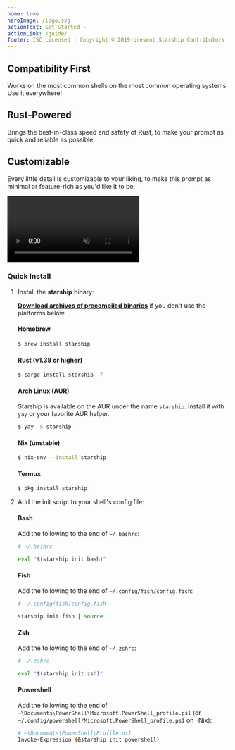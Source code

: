 ```yaml
---
home: true
heroImage: /logo.svg
actionText: Get Started →
actionLink: /guide/
footer: ISC Licensed | Copyright © 2019-present Starship Contributors
---
```


<div class="features">
  <div class="feature">
    <h2>Compatibility First</h2>
    <p>Works on the most common shells on the most common operating systems. Use it everywhere!</p>
  </div>
  <div class="feature">
    <h2>Rust-Powered</h2>
    <p>Brings the best-in-class speed and safety of Rust, to make your prompt as quick and reliable as possible.</p>
  </div>
  <div class="feature">
    <h2>Customizable</h2>
    <p>Every little detail is customizable to your liking, to make this prompt as minimal or feature-rich as you'd like it to be.</p>
  </div>
</div>

<div class="center">
  <video class="demo-video" autoplay muted loop>
    <source src="/demo.webm" type="video/webm">
    <source src="/demo.mp4" type="video/mp4">
  </video>
</div>

### Quick Install

1. Install the **starship** binary:

   **[Download archives of precompiled binaries](https://github.com/starship/starship/releases)** if you don't use the platforms below.

   #### Homebrew

   ```sh
   $ brew install starship
   ```

   #### Rust (v1.38 or higher)

   ```sh
   $ cargo install starship -f
   ```

   #### Arch Linux (AUR)

   Starship is available on the AUR under the name `starship`. Install it with `yay` or your favorite AUR helper.

   ```sh
   $ yay -S starship
   ```

   #### Nix (unstable)

   ```sh
   $ nix-env --install starship
   ```

   #### Termux

   ```sh
   $ pkg install starship
   ```

1. Add the init script to your shell's config file:

   #### Bash

   Add the following to the end of `~/.bashrc`:

   ```sh
   # ~/.bashrc

   eval "$(starship init bash)"
   ```

   #### Fish

   Add the following to the end of `~/.config/fish/config.fish`:

   ```sh
   # ~/.config/fish/config.fish

   starship init fish | source
   ```

   #### Zsh

   Add the following to the end of `~/.zshrc`:

   ```sh
   # ~/.zshrc

   eval "$(starship init zsh)"
   ```

   #### Powershell

   Add the following to the end of `~\Documents\PowerShell\Microsoft.PowerShell_profile.ps1` (or `~/.config/powershell/Microsoft.PowerShell_profile.ps1` on -Nix):

   ```sh
   # ~\Documents\PowerShell\Profile.ps1
   Invoke-Expression (&starship init powershell)
   ```

